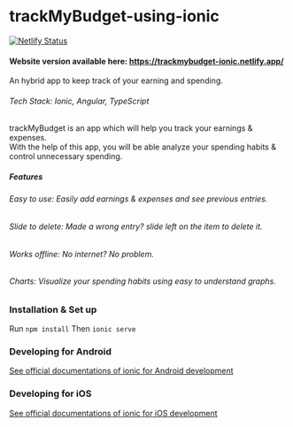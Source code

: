 # trackMyBudget-using-ionic
[![Netlify Status](https://api.netlify.com/api/v1/badges/f3334d6c-c5af-419d-87ae-10b4a57ccbe7/deploy-status)](https://app.netlify.com/sites/trackmybudget-ionic/deploys)

#### Website version available here: https://trackmybudget-ionic.netlify.app/
An hybrid app to keep track of your earning and spending.
###### Tech Stack: Ionic, Angular, TypeScript

trackMyBudget is an app which will help you track your earnings & expenses. <br/>
With the help of this app, you will be able analyze your spending habits & control unnecessary spending.
##### Features
###### Easy to use: Easily add earnings & expenses and see previous entries.
###### Slide to delete: Made a wrong entry? slide left on the item to delete it.
###### Works offline: No internet? No problem.
###### Charts: Visualize your spending habits using easy to understand graphs.

### Installation & Set up
Run `npm install`
Then `ionic serve`

### Developing for Android
[See official documentations of ionic for Android development](https://ionicframework.com/docs/developing/android)

### Developing for iOS
[See official documentations of ionic for iOS development](https://ionicframework.com/docs/developing/ios)